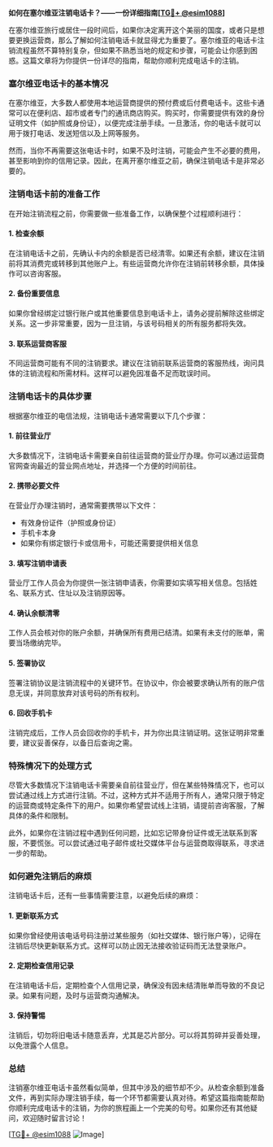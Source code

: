 **如何在塞尔维亚注销电话卡？——一份详细指南[[TG💪+ @esim1088](https://t.me/s/esim1088)]**

在塞尔维亚旅行或居住一段时间后，如果你决定离开这个美丽的国度，或者只是想要更换运营商，那么了解如何注销电话卡就显得尤为重要了。塞尔维亚的电话卡注销流程虽然不算特别复杂，但如果不熟悉当地的规定和步骤，可能会让你感到困惑。这篇文章将为你提供一份详尽的指南，帮助你顺利完成电话卡的注销。

### 塞尔维亚电话卡的基本情况

在塞尔维亚，大多数人都使用本地运营商提供的预付费或后付费电话卡。这些卡通常可以在便利店、超市或者专门的通讯商店购买。购买时，你需要提供有效的身份证明文件（如护照或身份证），以便完成注册手续。一旦激活，你的电话卡就可以用于拨打电话、发送短信以及上网等服务。

然而，当你不再需要这张电话卡时，如果不及时注销，可能会产生不必要的费用，甚至影响到你的信用记录。因此，在离开塞尔维亚之前，确保注销电话卡是非常必要的。

### 注销电话卡前的准备工作

在开始注销流程之前，你需要做一些准备工作，以确保整个过程顺利进行：

#### 1. **检查余额**
   在注销电话卡之前，先确认卡内的余额是否已经清零。如果还有余额，建议在注销前将其消费完或转移到其他账户上。有些运营商允许你在注销前转移余额，具体操作可以咨询客服。

#### 2. **备份重要信息**
   如果你曾经绑定过银行账户或其他重要信息到电话卡上，请务必提前解除这些绑定关系。这一步非常重要，因为一旦注销，与该号码相关的所有服务都将失效。

#### 3. **联系运营商客服**
   不同运营商可能有不同的注销要求。建议在注销前联系运营商的客服热线，询问具体的注销流程和所需材料。这样可以避免因准备不足而耽误时间。

### 注销电话卡的具体步骤

根据塞尔维亚的电信法规，注销电话卡通常需要以下几个步骤：

#### 1. **前往营业厅**
   大多数情况下，注销电话卡需要亲自前往运营商的营业厅办理。你可以通过运营商官网查询最近的营业网点地址，并选择一个方便的时间前往。

#### 2. **携带必要文件**
   在营业厅办理注销时，通常需要携带以下文件：
   - 有效身份证件（护照或身份证）
   - 手机卡本身
   - 如果你有绑定银行卡或信用卡，可能还需要提供相关信息

#### 3. **填写注销申请表**
   营业厅工作人员会为你提供一张注销申请表，你需要如实填写相关信息。包括姓名、联系方式、住址以及注销原因等。

#### 4. **确认余额清零**
   工作人员会核对你的账户余额，并确保所有费用已结清。如果有未支付的账单，需要当场缴纳完毕。

#### 5. **签署协议**
   签署注销协议是注销流程中的关键环节。在协议中，你会被要求确认所有的账户信息无误，并同意放弃对该号码的所有权利。

#### 6. **回收手机卡**
   注销完成后，工作人员会回收你的手机卡，并为你出具注销证明。这张证明非常重要，建议妥善保存，以备日后查询之需。

### 特殊情况下的处理方式

尽管大多数情况下注销电话卡需要亲自前往营业厅，但在某些特殊情况下，也可以尝试通过线上方式进行注销。不过，这种方式并不适用于所有人，通常只限于特定的运营商或特定条件下的用户。如果你希望尝试线上注销，请提前咨询客服，了解具体的条件和限制。

此外，如果你在注销过程中遇到任何问题，比如忘记带身份证件或无法联系到客服，不要慌张。可以尝试通过电子邮件或社交媒体平台与运营商取得联系，寻求进一步的帮助。

### 如何避免注销后的麻烦

注销电话卡后，还有一些事情需要注意，以避免后续的麻烦：

#### 1. **更新联系方式**
   如果你曾经使用该电话号码注册过某些服务（如社交媒体、银行账户等），记得在注销后尽快更新联系方式。这样可以防止因无法接收验证码而无法登录账户。

#### 2. **定期检查信用记录**
   在注销电话卡后，定期检查个人信用记录，确保没有因未结清账单而导致的不良记录。如果有问题，及时与运营商沟通解决。

#### 3. **保持警惕**
   注销后，切勿将旧电话卡随意丢弃，尤其是芯片部分。可以将其剪碎并妥善处理，以免泄露个人信息。

### 总结

注销塞尔维亚电话卡虽然看似简单，但其中涉及的细节却不少。从检查余额到准备文件，再到实际办理注销手续，每一个环节都需要认真对待。希望这篇指南能帮助你顺利完成电话卡的注销，为你的旅程画上一个完美的句号。如果你还有其他疑问，欢迎随时留言讨论！

[[TG💪+ @esim1088](https://t.me/s/esim1088) ![Image](https://i.postimg.cc/4NQfJmqS/Snipaste-2025-05-13-00-14-12.png)]